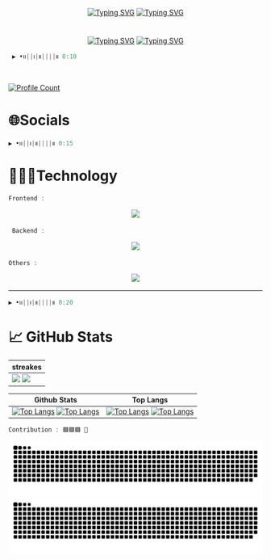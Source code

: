 <div align="center">

[![Typing SVG](https://readme-typing-svg.demolab.com?font=Fira+Sans&weight=600&size=32&pause=0&color=fff&center=true&multiline=true&repeat=false&random=false&width=750&height=150&lines=Hi++%F0%9F%91%8B%F0%9F%8F%BB+I'm+Mubbashir+M.Hussain+;A+passionate+frontend+developer+from+pakistan;I+am+Learning+MERN+Stack+Development)](https://github.com/MubbashirHussain#gh-dark-mode-only)
[![Typing SVG](https://readme-typing-svg.demolab.com?font=Fira+Sans&weight=600&size=32&pause=0&color=000&center=true&multiline=true&repeat=false&random=false&width=750&height=150&lines=Hi++%F0%9F%91%8B%F0%9F%8F%BB+I'm+Mubbashir+M.Hussain+;A+passionate+frontend+developer+from+pakistan;I+am+Learning+MERN+Stack+Development#gh-light-mode-only)](https://github.com/MubbashirHussain#gh-light-mode-only)

</div>

#

<!-- <h3 align="center"> 🏆 GitHub Trophies 🏆</h3> -->
<div align="center">

[![Typing SVG](https://github-trophies.vercel.app/?username=mubbashirhussain&theme=juicyfresh&no-frame=true&no-bg=false&margin-w=7&margin-h=7)](https://github.com/MubbashirHussain#gh-dark-mode-only)
[![Typing SVG](https://github-trophies.vercel.app/?username=mubbashirhussain&theme=light&no-frame=true&no-bg=false&margin-w=7&margin-h=7)](https://github.com/MubbashirHussain#gh-light-mode-only)

</div>

```js
 ▶︎ •၊၊||၊|။||||။ 0:10
```

`                              `

[![Profile Count](https://visitcount.itsvg.in/api?id=mubbashirhussain&icon=2&color=4)](https://github.com/MubbashirHussain)

# 🌐Socials

<div align='center'>
</div>
<p align="left">

```js
▶︎ •၊၊||၊|။||||။ 0:15
```

# 👨🏻‍💻Technology

```js
Frontend :
```

<div align="center">

[![](https://skillicons.dev/icons?i=html,css,bootstrap,js,ts,react,redux,tailwind,mui,md,git,github,&perline=)](https://github.com/MubbashirHussain/)

</div>

```js
 Backend :
```

<div align="center">

[![](https://skillicons.dev/icons?i=firebase,nodejs,express,mongodb,&perline=)](https://github.com/MubbashirHussain/)

</div>

```js
Others :
```

<div align="center">

[![](https://skillicons.dev/icons?i=vscode,postman,ai,ps,figma,blender&perline=)](https://github.com/MubbashirHussain/)

</div>

---

```js
▶︎ •၊၊||၊|။||||။ 0:20
```

# 📈 GitHub Stats

<div align="center">

| streakes                                                                                                                                                                                                                                                                                                                                 |
| ---------------------------------------------------------------------------------------------------------------------------------------------------------------------------------------------------------------------------------------------------------------------------------------------------------------------------------------- |
| [![](https://github-readme-streak-stats.herokuapp.com/?user=mubbashirhussain&theme=react&hide_border=true)](https://github.com/MubbashirHussain/#gh-dark-mode-only) [![](https://github-readme-streak-stats.herokuapp.com/?user=mubbashirhussain&theme=buefy&hide_border=true)](https://github.com/MubbashirHussain/#gh-light-mode-only) |

| Github Stats                                                                                                                                                                                                                                                                                                                                                                                           | Top Langs                                                                                                                                                                                                                                                                                                                                                        |
| ------------------------------------------------------------------------------------------------------------------------------------------------------------------------------------------------------------------------------------------------------------------------------------------------------------------------------------------------------------------------------------------------------ | ---------------------------------------------------------------------------------------------------------------------------------------------------------------------------------------------------------------------------------------------------------------------------------------------------------------------------------------------------------------- |
| [![Top Langs](https://github-readme-stats.vercel.app/api?username=mubbashirhussain&rank_icon=github&theme=react&hide_border=true&include_all_commits=fasle)](https://github.com/MubbashirHussain#gh-dark-mode-only) [![Top Langs](https://github-readme-stats.vercel.app/api?username=mubbashirhussain&rank_icon=github&theme=buefy&hide_border=true&include_all_commits=fasle)](https://github.com/MubbashirHussain#gh-light-mode-only) | [![Top Langs](https://github-readme-stats.vercel.app/api/top-langs/?username=mubbashirhussain&layout=donut&theme=react&hide_border=true)](https://github.com/MubbashirHussain#gh-dark-mode-only) [![Top Langs](https://github-readme-stats.vercel.app/api/top-langs/?username=mubbashirhussain&layout=donut&theme=buefy&hide_border=true)](https://github.com/MubbashirHussain#gh-light-mode-only) |

</div>

```js
Contribution : 🟩🟩🟩 🐉
```

<div align="center">

[![snak](https://github.com/MubbashirHussain/Mubbashirhussain/blob/output/github-contribution-grid-snake-dark.svg)](https://github.com/MubbashirHussain#gh-dark-mode-only)  
[![snak](https://github.com/MubbashirHussain/Mubbashirhussain/blob/output/github-contribution-grid-snake.svg)](https://github.com/MubbashirHussain#gh-light-mode-only)

</div>
